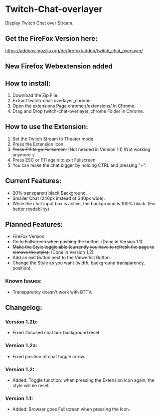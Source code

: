 # Twitch-Chat-overlayer
Display Twitch Chat over Stream.

## Get the FireFox Version here:
https://addons.mozilla.org/de/firefox/addon/twitch_chat_overlayer/

## New Firefox Webextension added

## How to install:
1. Download the Zip File.
2. Extract twitch-chat-overlayer_chrome.
3. Open the extensions Page chrome://extensions/ in Chrome.
4. Drag and Drop twitch-chat-overlayer_chrome Folder in Chrome.

## How to use the Extension:
1. Set the Twitch Stream to Theater mode.
2. Press the Extension Icon.
3. ~~Press F11 to go Fullscreen.~~ (Not needed in Version 1.1) !Not working anymore :/
4. Press ESC or F11 again to exit Fullscreen.
5. You can make the chat bigger by holding CTRL and pressing "+".

## Current Features:
+ 20% transparent black Background.
+ Smaller Chat (240px instead of 340px wide). 
+ While the chat input box is active, the background is 100% black. (For better readability)

## Planned Features:
- FireFox Version.
- ~~Go to Fullscreen when pushing the button.~~ (Done in Version 1.1)
- ~~Make the Style toggle able (currently you have to refresh the page to remove the style).~~ (Done in Version 1.2)
- Add an exit Button next to the Viewerlist Button.
- Change the Style as you want (width, background transparency, position).

### Known Issues:
- Transparency doesn't work with BTTV.

## Changelog:
### Version 1.2b:
+ Fixed :focused chat box background reset.

### Version 1.2a:
+ Fixed position of chat toggle arrow.

### Version 1.2:
+ Added: Toggle function: when pressing the Extension Icon again, the style will be reset.

### Version 1.1:
+ Added: Browser goes Fullscreen when pressing the Icon.
